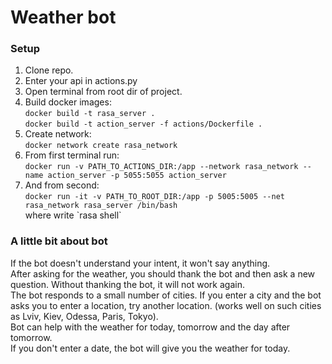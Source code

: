# Weather bot 


### Setup

1. Clone repo.
2. Enter your api in actions.py
3. Open terminal from root dir of project.
4. Build docker images:\
   `docker build -t rasa_server .`\
   `docker build -t action_server -f actions/Dockerfile .`
5. Create network:\
   `docker network create rasa_network`
6. From first terminal run:\
    `docker run -v PATH_TO_ACTIONS_DIR:/app --network rasa_network --name action_server -p 5055:5055 action_server`
7. And from second:\
    `docker run -it -v PATH_TO_ROOT_DIR:/app -p 5005:5005 --net rasa_network rasa_server /bin/bash`\
   where write \`rasa shell`



### A little bit about bot

If the bot doesn't understand your intent, it won't say anything. \
After asking for the weather, you should thank the bot and then ask a new question. Without thanking the bot, it will not work again. \
The bot responds to a small number of cities. If you enter a city and the bot asks you to enter a location, try another location. (works well on such cities as Lviv, Kiev, Odessa, Paris, Tokyo).\
Bot can help with the weather for today, tomorrow and the day after tomorrow.\
If you don't enter a date, the bot will give you the weather for today.
